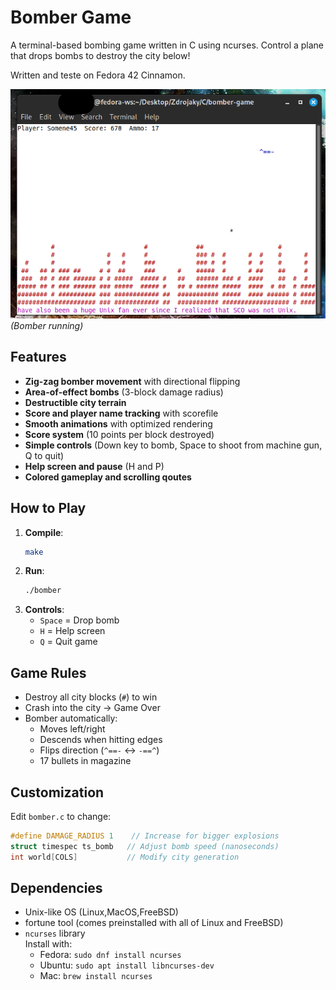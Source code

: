 
# Bomber Game

A terminal-based bombing game written in C using ncurses. Control a plane that drops bombs to destroy the city below!

Written and teste on Fedora 42 Cinnamon.

![Gameplay Demo](demo.png) <br>
*(Bomber running)*

## Features
- **Zig-zag bomber movement** with directional flipping
- **Area-of-effect bombs** (3-block damage radius)
- **Destructible city terrain**
- **Score and player name tracking** with scorefile
- **Smooth animations** with optimized rendering
- **Score system** (10 points per block destroyed)
- **Simple controls** (Down key to bomb, Space to shoot from machine gun, Q to quit)
- **Help screen and pause** (H and P)
- **Colored gameplay and scrolling qoutes**

## How to Play
1. **Compile**:  
   ```bash
   make
   ```
2. **Run**:  
   ```bash
   ./bomber
   ```
3. **Controls**:  
   - `Space` = Drop bomb  
   - `H` = Help screen  
   - `Q` = Quit game  

## Game Rules
- Destroy all city blocks (`#`) to win
- Crash into the city → Game Over
- Bomber automatically:
  - Moves left/right
  - Descends when hitting edges
  - Flips direction (`^==-` ↔ `-==^`)
  - 17 bullets in magazine

## Customization
Edit `bomber.c` to change:
```c
#define DAMAGE_RADIUS 1    // Increase for bigger explosions
struct timespec ts_bomb   // Adjust bomb speed (nanoseconds)
int world[COLS]           // Modify city generation
```

## Dependencies
- Unix-like OS (Linux,MacOS,FreeBSD)
- fortune tool (comes preinstalled with all of Linux and FreeBSD)
- `ncurses` library  
  Install with: 
  - Fedora: `sudo dnf install ncurses`
  - Ubuntu: `sudo apt install libncurses-dev`
  - Mac: `brew install ncurses`

